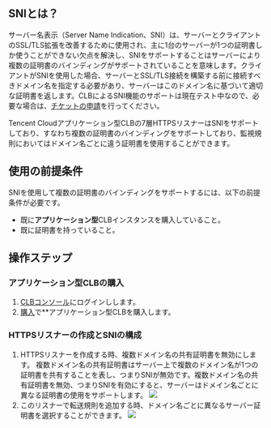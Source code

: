 ## SNIとは？
サーバー名表示（Server Name Indication、SNI）は、サーバーとクライアントのSSL/TLS拡張を改善するために使用され、主に1台のサーバーが1つの証明書しか使うことができない欠点を解決し、SNIをサポートすることはサーバーにより複数の証明書のバインディングがサポートされていることを意味します。クライアントがSNIを使用した場合、サーバーとSSL/TLS接続を構築する前に接続すべきドメイン名を指定する必要があり、サーバーはこのドメイン名に基づいて適切な証明書を返します。CLBによるSNI機能のサポートは現在テスト中なので、必要な場合は、[チケットの申請](https://console.cloud.tencent.com/workorder/category/create?level1_id=6&level2_id=163&level1_name=%E8%AE%A1%E7%AE%97%E4%B8%8E%E7%BD%91%E7%BB%9C&level2_name=%E8%B4%9F%E8%BD%BD%E5%9D%87%E8%A1%A1%20LB)を行ってください。

Tencent Cloudアプリケーション型CLBの7層HTTPSリスナーはSNIをサポートしており、すなわち複数の証明書のバインディングをサポートしており、監視規則においてはドメイン名ごとに違う証明書を使用することができます。
## 使用の前提条件
SNIを使用して複数の証明書のバインディングをサポートするには、以下の前提条件が必要です。
- 既に**アプリケーション型**CLBインスタンスを購入していること。
- 既に証明書を持っていること。

## 操作ステップ
### アプリケーション型CLBの購入
1. [CLBコンソール](https://console.cloud.tencent.com/loadbalance)にログインしします。
2. [購入](https://buy.cloud.tencent.com/lb)で**アプリケーション型CLBを購入します。

### HTTPSリスナーの作成とSNIの構成
1. HTTPSリスナーを作成する時、複数ドメイン名の共有証明書を無効にします。
複数ドメイン名の共有証明書はサーバー上で複数のドメイン名が1つの証明書を共有することを表し、つまりSNIが無効です。複数ドメイン名の共有証明書を無効、つまりSNIを有効にすると、サーバーはドメイン名ごとに異なる証明書の使用をサポートします。
 ![](https://main.qcloudimg.com/raw/6e8495b977902008382d6bb622116556.png)
2. このリスナーで転送規則を追加する時、ドメイン名ごとに異なるサーバー証明書を選択することができます。
 ![](https://main.qcloudimg.com/raw/94089a2f01a2539df72787ae11804974.png)

